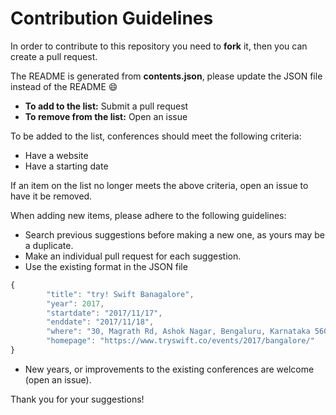 # Contribution Guidelines

In order to contribute to this repository you need to **fork** it, then you can create a pull request.

The README is generated from **contents.json**, please update the JSON file instead of the README :smile:

- **To add to the list:** Submit a pull request
- **To remove from the list:** Open an issue

To be added to the list, conferences should meet the following criteria:

- Have a website
- Have a starting date

If an item on the list no longer meets the above criteria, open an issue to have it be removed.

When adding new items, please adhere to the following guidelines:

- Search previous suggestions before making a new one, as yours may be a duplicate.
- Make an individual pull request for each suggestion.
- Use the existing format in the JSON file

```js
{
		"title": "try! Swift Banagalore",
		"year": 2017,
		"startdate": "2017/11/17",
		"enddate": "2017/11/18",
		"where": "30, Magrath Rd, Ashok Nagar, Bengaluru, Karnataka 560025",
		"homepage": "https://www.tryswift.co/events/2017/bangalore/"
}
```

- New years, or improvements to the existing conferences are welcome (open an issue).

Thank you for your suggestions!
